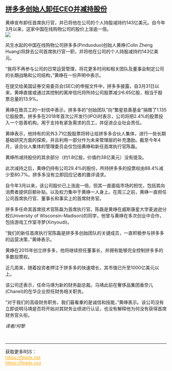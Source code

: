 <!--1593643940000-->
[拼多多创始人卸任CEO并减持股份](https://cn.ft.com/story/001088377?full=y)
------

<div></div><div class="story-lead">黄峥宣布卸任首席执行官，并已将他在公司的个人持股减持约143亿美元。自今年3月以来，这家中国在线购物公司的股价上涨逾一倍。</div><div class=" story-image image"><img src="https://thumbor.ftacademy.cn/unsafe/1340x754/https://thumbor.ftacademy.cn/unsafe/picture/9/000096739_piclink.jpg"></div><div class="story-body"><div id="story-body-container"><p>风生水起的中国在线购物公司拼多多(Pinduoduo)创始人黄峥(Colin Zheng Huang)将辞去公司首席执行官一职，并将他在公司的个人持股减持约143亿美元。</p><p>“我将不再参与公司的日常运营管理，将花更多时间和相关团队及董事会制定公司的长期战略和公司结构，”黄峥在一份声明中表示。</p><p>在提交给美国证券交易委员会(SEC)的申报文件中，拼多多披露，自3月31日以来，黄峥直接或通过其控制的离岸信托将所持公司股票减少6.65亿股，相当于股票总量的13.9%。</p><p>黄峥在致员工的一封信中表示，拼多多的“创始团队”向“繁星慈善基金”捐赠了1.135亿股股票。拼多多在2018年首次公开发行(IPO)时表示，公司将把2.4%的股票投入一个慈善机构，用于支持有紧急需求的员工，并促进企业社会责任。</p><div  data-o-ads-name="mpu-middle1" class="o-ads in-article-advert" data-o-ads-formats-default="false"  data-o-ads-formats-small="FtcMobileMpu"  data-o-ads-formats-medium="FtcMpu" data-o-ads-formats-large="FtcMpu" data-o-ads-formats-extra="FtcMpu" data-o-ads-targeting="cnpos=middle1;" data-cy='[{"devices":["PC","iPhoneWeb","AndroidWeb","iPhoneApp","AndroidApp"],"pattern":"MPU","position":"Middle1","container":"mpuInStory"}]'></div><p>黄峥表示，他持有的另外3.71亿股股票将转让给拼多多合伙人集体，进行一些长期基础研究方面的探索，并且利用一部分作为未来管理层的补充激励。截至今年4月，该合伙人集体的管理委员会仅包括黄峥和新任首席执行官陈磊。</p><p>黄峥所减持股份的其余部分（约1.8亿股，价值约38亿美元）没有提及。</p><p>此次减持之后，黄峥仍持有公司29.4%的股份，所持拼多多的投票权由88.4%减少至80.7%。拼多多没有立即回应记者的置评请求。</p><p>自今年3月以来，该公司股价已上涨逾一倍，但其一直面临市场的担忧，包括其向消费者提供巨额补贴，以及权力集中于黄峥一人身上。在周三之前，黄峥一直担任公司首席执行官、董事长和事实上的首席财务官。</p><p>拼多多任命其首席技术官陈磊为首席执行官。陈磊是黄峥在威斯康星大学麦迪逊分校(University of Wisconsin-Madison)的同学，他曾与黄峥在多次创业中合作，包括游戏工作室寻梦(Xinyoudi)。</p><p>“我们的新任首席执行官陈磊是拼多多创始团队的关键成员，一直积极参与拼多多的运营决策，”黄峥表示。</p><div data-o-ads-name="mpu-middle2" class="o-ads in-article-advert" data-o-ads-formats-default="false"  data-o-ads-formats-small="FtcMobileMpu"  data-o-ads-formats-medium="false" data-o-ads-formats-large="false" data-o-ads-formats-extra="false" data-o-ads-targeting="cnpos=middle2;" data-cy='[{"devices":["iPhoneWeb","AndroidWeb","iPhoneApp","AndroidApp"],"pattern":"MPU","position":"Middle2","container":"mpuInStory"}]'></div><p>黄峥在2015年创立拼多多，他将继续担任董事长，并拥有能够完全控制拼多多的多数投票权。</p><p>近几周来，随着投资者押注于拼多多的快速增长，其市值已升至1000亿美元以上。</p><p>该公司还表示，任命马靖为新的财务副总裁。马靖此前在奢侈品集团香奈儿(Chanel)的在华企业担任财务相关职务。</p><p>“对于我们的高级财务职务，我们最看重的是诚信和技能，”黄峥表示。该公司没有立即说明马靖是否将开始对其财务业绩进行认证，也没有解释他为何没有获得首席财务官头衔。</p><p><i>译者/何黎</i></p></div><div class="clearfloat"></div></div><br><hr><div>获取更多RSS：<br><a href="https://feedx.net" style="color:orange" target="_blank">https://feedx.net</a> <br><a href="https://feedx.xyz" style="color:orange" target="_blank">https://feedx.xyz</a><br></div>
